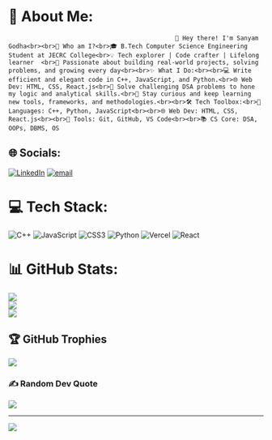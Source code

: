 # 💫 About Me:
                                                  👋 Hey there! I'm Sanyam Godha<br><br>🌟 Who am I?<br>🎓 B.Tech Computer Science Engineering Student at JECRC College<br>💡 Tech explorer | Code crafter | Lifelong learner  <br>🌱 Passionate about building real-world projects, solving problems, and growing every day<br><br>✨ What I Do:<br><br>💻 Write efficient and elegant code in C++, JavaScript, and Python.<br>🌐 Web Dev: HTML, CSS, React.js<br>🎯 Solve challenging DSA problems to hone my logic and analytical skills.<br>📖 Stay curious and keep learning new tools, frameworks, and methodologies.<br><br>🛠️ Tech Toolbox:<br>🚀 Languages: C++, Python, JavaScript<br><br>🌐 Web Dev: HTML, CSS, React.js<br><br>🧰 Tools: Git, GitHub, VS Code<br><br>📚 CS Core: DSA, OOPs, DBMS, OS


## 🌐 Socials:
[![LinkedIn](https://img.shields.io/badge/LinkedIn-%230077B5.svg?logo=linkedin&logoColor=white)](https://linkedin.com/in/https://www.linkedin.com/in/sanyam-godha-b904621b3) [![email](https://img.shields.io/badge/Email-D14836?logo=gmail&logoColor=white)](mailto:jain9sanyam@gmail.com) 

# 💻 Tech Stack:
![C++](https://img.shields.io/badge/c++-%2300599C.svg?style=for-the-badge&logo=c%2B%2B&logoColor=white) ![JavaScript](https://img.shields.io/badge/javascript-%23323330.svg?style=for-the-badge&logo=javascript&logoColor=%23F7DF1E) ![CSS3](https://img.shields.io/badge/css3-%231572B6.svg?style=for-the-badge&logo=css3&logoColor=white) ![Python](https://img.shields.io/badge/python-3670A0?style=for-the-badge&logo=python&logoColor=ffdd54) ![Vercel](https://img.shields.io/badge/vercel-%23000000.svg?style=for-the-badge&logo=vercel&logoColor=white) ![React](https://img.shields.io/badge/react-%2320232a.svg?style=for-the-badge&logo=react&logoColor=%2361DAFB)
# 📊 GitHub Stats:
![](https://github-readme-stats.vercel.app/api?username=Sanyam3012&theme=default&hide_border=false&include_all_commits=false&count_private=false)<br/>
![](https://nirzak-streak-stats.vercel.app/?user=Sanyam3012&theme=default&hide_border=false)<br/>
![](https://github-readme-stats.vercel.app/api/top-langs/?username=Sanyam3012&theme=default&hide_border=false&include_all_commits=false&count_private=false&layout=compact)

## 🏆 GitHub Trophies
![](https://github-profile-trophy.vercel.app/?username=Sanyam3012&theme=default&no-frame=false&no-bg=false&margin-w=4)

### ✍️ Random Dev Quote
![](https://quotes-github-readme.vercel.app/api?type=horizontal&theme=radical)

---
[![](https://visitcount.itsvg.in/api?id=Sanyam3012&icon=0&color=0)](https://visitcount.itsvg.in)

<!-- Proudly created with GPRM ( https://gprm.itsvg.in ) -->
